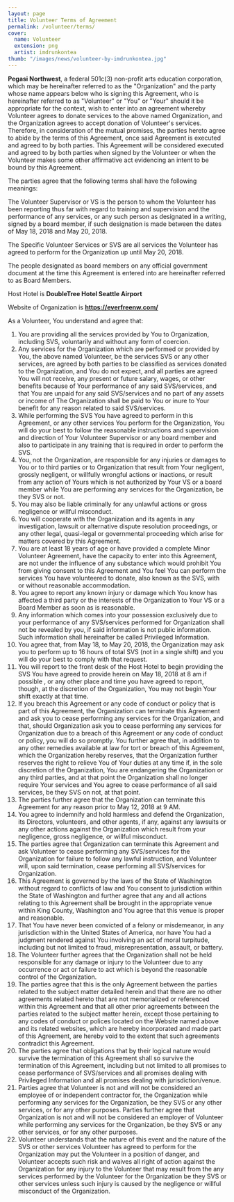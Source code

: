 ```yaml
---
layout: page
title: Volunteer Terms of Agreement
permalink: /volunteer/terms/
cover:
  name: Volunteer
  extension: png
  artist: imdrunkontea
thumb: "/images/news/volunteer-by-imdrunkontea.jpg"
---
```


**Pegasi Northwest**, a federal 501c(3) non-profit arts education corporation, which may be hereinafter referred to as the "Organization" and the party whose name appears below who is signing this Agreement, who is hereinafter referred to as "Volunteer" or "You" or "Your" should it be appropriate for the context, wish to enter into an agreement whereby Volunteer agrees to donate services to the above named Organization, and the Organization agrees to accept donation of Volunteer's services. Therefore, in consideration of the mutual promises, the parties hereto agree to abide by the terms of this Agreement, once said Agreement is executed and agreed to by both parties. This Agreement will be considered executed and agreed to by both parties when signed by the Volunteer or when the Volunteer makes some other affirmative act evidencing an intent to be bound by this Agreement.

The parties agree that the following terms shall have the following meanings:

The Volunteer Supervisor or VS is the person to whom the Volunteer has been reporting thus far with regard to training and supervision and the performance of any services, or any such person as designated in a writing, signed by a board member, if such designation is made between the dates of May 18, 2018 and May 20, 2018.

The Specific Volunteer Services or SVS are all services the Volunteer has agreed to perform for the Organization up until May 20, 2018.

The people designated as board members on any official government document at the time this Agreement is entered into are hereinafter referred to as Board Members.

Host Hotel is **DoubleTree Hotel Seattle Airport**

Website of Organization is **https://everfreenw.com/**

As a Volunteer, You understand and agree that:

1.  You are providing all the services provided by You to Organization, including SVS, voluntarily and without any form of coercion.
2.  Any services for the Organization which are performed or provided by You, the above named Volunteer, be the services SVS or any other services, are agreed by both parties to be classified as services donated to the Organization, and You do not expect, and all parties are agreed You will not receive, any present or future salary, wages, or other benefits because of Your performance of any said SVS/services, and that You are unpaid for any said SVS/services and no part of any assets or income of The Organization shall be paid to You or inure to Your benefit for any reason related to said SVS/services.
3.  While performing the SVS You have agreed to perform in this Agreement, or any other services You perform for the Organization, You will do your best to follow the reasonable instructions and supervision and direction of Your Volunteer Supervisor or any board member and also to participate in any training that is required in order to perform the SVS.
4.  You, not the Organization, are responsible for any injuries or damages to You or to third parties or to Organization that result from Your negligent, grossly negligent, or willfully wrongful actions or inactions, or result from any action of Yours which is not authorized by Your VS or a board member while You are performing any services for the Organization, be they SVS or not.
5.  You may also be liable criminally for any unlawful actions or gross negligence or willful misconduct.
6.  You will cooperate with the Organization and its agents in any investigation, lawsuit or alternative dispute resolution proceedings, or any other legal, quasi-legal or governmental proceeding which arise for matters covered by this Agreement.
7.  You are at least 18 years of age or have provided a complete Minor Volunteer Agreement, have the capacity to enter into this Agreement, are not under the influence of any substance which would prohibit You from giving consent to this Agreement and You feel You can perform the services You have volunteered to donate, also known as the SVS, with or without reasonable accommodation.
8.  You agree to report any known injury or damage which You know has affected a third party or the interests of the Organization to Your VS or a Board Member as soon as is reasonable.
9.  Any information which comes into your possession exclusively due to your performance of any SVS/services performed for Organization shall not be revealed by you, if said information is not public information. Such information shall hereinafter be called Privileged Information.
10.  You agree that, from May 18, to May 20, 2018, the Organization may ask you to perform up to 16 hours of total SVS (not in a single shift) and you will do your best to comply with that request.
11.  You will report to the front desk of the Host Hotel to begin providing the SVS You have agreed to provide herein on May 18, 2018 at 8 am if possible , or any other place and time you have agreed to report, though, at the discretion of the Organization, You may not begin Your shift exactly at that time.
12.  If you breach this Agreement or any code of conduct or policy that is part of this Agreement, the Organization can terminate this Agreement and ask you to cease performing any services for the Organization, and that, should Organization ask you to cease performing any services for Organization due to a breach of this Agreement or any code of conduct or policy, you will do so promptly. You further agree that, in addition to any other remedies available at law for tort or breach of this Agreement, which the Organization hereby reserves, that the Organization further reserves the right to relieve You of Your duties at any time if, in the sole discretion of the Organization, You are endangering the Organization or any third parties, and at that point the Organization shall no longer require Your services and You agree to cease performance of all said services, be they SVS on not, at that point.
13.  The parties further agree that the Organization can terminate this Agreement for any reason prior to May 12, 2018 at 9 AM.
14.  You agree to indemnify and hold harmless and defend the Organization, its Directors, volunteers, and other agents, if any, against any lawsuits or any other actions against the Organization which result from your negligence, gross negligence, or willful misconduct.
15.  The parties agree that Organization can terminate this Agreement and ask Volunteer to cease performing any SVS/services for the Organization for failure to follow any lawful instruction, and Volunteer will, upon said termination, cease performing all SVS/services for Organization.
16.  This Agreement is governed by the laws of the State of Washington without regard to conflicts of law and You consent to jurisdiction within the State of Washington and further agree that any and all actions relating to this Agreement shall be brought in the appropriate venue within King County, Washington and You agree that this venue is proper and reasonable.
17.  That You have never been convicted of a felony or misdemeanor, in any jurisdiction within the United States of America, nor have You had a judgment rendered against You involving an act of moral turpitude, including but not limited to fraud, misrepresentation, assault, or battery.
18.  The Volunteer further agrees that the Organization shall not be held responsible for any damage or injury to the Volunteer due to any occurrence or act or failure to act which is beyond the reasonable control of the Organization.
19.  The parties agree that this is the only Agreement between the parties related to the subject matter detailed herein and that there are no other agreements related hereto that are not memorialized or referenced within this Agreement and that all other prior agreements between the parties related to the subject matter herein, except those pertaining to any codes of conduct or polices located on the Website named above and its related websites, which are hereby incorporated and made part of this Agreement, are hereby void to the extent that such agreements contradict this Agreement.
20.  The parties agree that obligations that by their logical nature would survive the termination of this Agreement shall so survive the termination of this Agreement, including but not limited to all promises to cease performance of SVS/services and all promises dealing with Privileged Information and all promises dealing with jurisdiction/venue.
21.  Parties agree that Volunteer is not and will not be considered an employee of or independent contractor for, the Organization while performing any services for the Organization, be they SVS or any other services, or for any other purposes. Parties further agree that Organization is not and will not be considered an employer of Volunteer while performing any services for the Organization, be they SVS or any other services, or for any other purposes.
22.  Volunteer understands that the nature of this event and the nature of the SVS or other services Volunteer has agreed to perform for the Organization may put the Volunteer in a position of danger, and Volunteer accepts such risk and waives all right of action against the Organization for any injury to the Volunteer that may result from the any services performed by the Volunteer for the Organization be they SVS or other services unless such injury is caused by the negligence or willful misconduct of the Organization.
